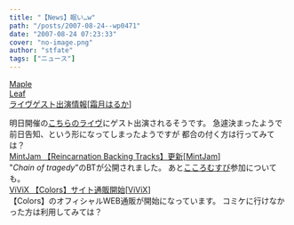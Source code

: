 ```yaml
---
title: "【News】眠い…w"
path: "/posts/2007-08-24--wp0471"
date: "2007-08-24 07:23:33"
cover: "no-image.png"
author: "stfate"
tags: ["ニュース"]
---
```


<style type="text/css">
<!--
p {white-space: pre-wrap};
-->
</style>

<a class="topics" href="http://shimotsukin.com/" target="_blank">Maple Leaf ライヴゲスト出演情報</a><span class="junre">[<a href="http://shimotsukin.com/" target="_blank">霜月はるか</a>]</span>
<div class="news">明日開催の<a href="http://www.h3.dion.ne.jp/~keitama/favorites.html" target="_blank">こちらのライヴ</a>にゲスト出演されるそうです。
急遽決まったようで前日告知、という形になってしまったようですが
都合の付く方は行ってみては？</div>
<a class="topics" href="http://www.mintjam.net/" target="_blank">MintJam 【Reincarnation Backing Tracks】更新</a><span class="junre">[<a href="http://www.mintjam.net/" target="_blank">MintJam</a>]</span>
<div class="news">"<em>Chain of tragedy</em>"のBTが公開されました。
あと<a href="http://www.animate.tv/kokoro-musubi/index.php" target="_blank">こころむすび</a>参加についても。</div>
<a class="topics" href="http://www.vivix.info/" target="_blank">ViViX 【Colors】サイト通販開始</a><span class="junre">[<a href="http://www.vivix.info/" target="_blank">ViViX</a>]</span>
<div class="news">【Colors】のオフィシャルWEB通販が開始になっています。
コミケに行けなかった方は利用してみては？</div>
